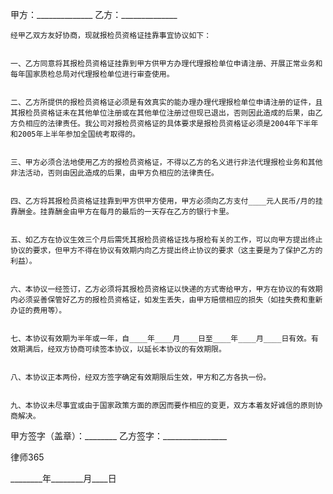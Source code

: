 
 


甲方：______________
    乙方：______________
    
    经甲乙双方友好协商，现就报检员资格证挂靠事宜协议如下：


    一、乙方同意将其报检员资格证挂靠到甲方供甲方办理代理报检单位申请注册、开展正常业务和每年国家质检总局对代理报检单位进行审查使用。


    二、乙方所提供的报检员资格证必须是有效真实的能办理办理代理报检单位申请注册的证件，且其报检员资格证未在其他单位注册或在其他单位注册过但现已退出，否则因此造成的后果，由乙方负相应的法律责任。我公司对报检员资格证的具体要求是报检员资格证必须是2004年下半年和2005年上半年参加全国统考取得的。


    三、甲方必须合法地使用乙方的报检员资格证，不得以乙方的名义进行非法代理报检业务和其他非法活动，否则由因此造成的后果，由甲方负相应的法律责任。


    四、乙方将其报检员资格证挂靠到甲方供甲方使用，甲方必须向乙方支付____元人民币/月的挂靠酬金。挂靠酬金由甲方在每月的最后的一天存在乙方的银行卡里。


    五、如乙方在协议生效三个月后需凭其报检员资格证找与报检有关的工作，可以向甲方提出终止协议的要求，但甲方不得在协议有效期内向乙方提出终止协议的要求（这主要是为了保护乙方的利益）。


    六、本协议一经签订，乙方必须将其报检员资格证以快递的方式寄给甲方，甲方在协议的有效期内必须妥善保管好乙方的报检员资格证，如发生丢失，由甲方赔偿相应的损失（如挂失费和重新办证的费用等）。


    七、本协议有效期为半年或一年，自____年____月____日至____年____月____日有效。有效期满后，经双方协商可续签本协议，以延长本协议的有效期限。


    八、本协议正本两份，经双方签字确定有效期限后生效，甲方和乙方各执一份。


    九、本协议未尽事宜或由于国家政策方面的原因而要作相应的变更，双方本着友好诚信的原则协商解决。
    



甲方签字（盖章）：________
乙方签字：________________




 
律师365






________年________月____日


 


 

 
 
 
 
 
  


  
 

  


  


  
 
 
 
 

